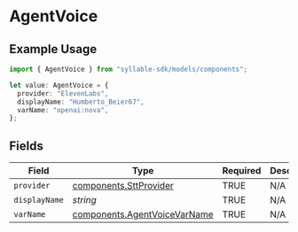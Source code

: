 # AgentVoice

## Example Usage

```typescript
import { AgentVoice } from "syllable-sdk/models/components";

let value: AgentVoice = {
  provider: "ElevenLabs",
  displayName: "Humberto_Beier67",
  varName: "openai:nova",
};
```

## Fields

| Field                                                                        | Type                                                                         | Required                                                                     | Description                                                                  |
| ---------------------------------------------------------------------------- | ---------------------------------------------------------------------------- | ---------------------------------------------------------------------------- | ---------------------------------------------------------------------------- |
| `provider`                                                                   | [components.SttProvider](/sdk-docs/models/components/sttprovider)             | TRUE                                                           | N/A                                                                          |
| `displayName`                                                                | *string*                                                                     | TRUE                                                           | N/A                                                                          |
| `varName`                                                                    | [components.AgentVoiceVarName](/sdk-docs/models/components/agentvoicevarname) | TRUE                                                           | N/A                                                                          |